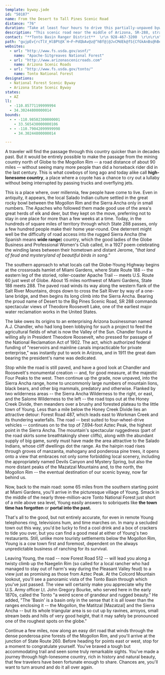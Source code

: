 ```yaml
---
template: byway.jade
id: "50187"
name: From the Desert to Tall Pines Scenic Road
distance: "76"
duration: "Take at least four hours to drive this partially-unpaved byway."
description: "This scenic road near the middle of Arizona, SR-288, straddles the Tonto and Apache-Sitgreaves National Forests in central Arizona, running north-south through the Sierra Ancha mountains from the junction with SR 260 to SR 188."
contact: "**Tonto Basin Ranger District**  \r\n 928-467-3200  \r\n\r\n"
path: "gujpEv{rcTlV_HlBPt@X`H~F~PdQbAv@z@^hBf@|@JvCMdEk@fS{CfGkAnBs@hBeApM{IfAc@~@OvF]lBYhBy@hD{CnJmLz@s@~a@uUxDsCtEyE~CoCrBe@zId@vD_@jBs@r@c@fGuFxD{Dv@g@~Ak@jN}A`GaA~AD`Gs@nCk@`CkAd@[Xe@~@q@x@iDb@i@xAgA`NoHRQ`@mABsEHy@R_Aj@kAhAoAt@k@r@WjGHhBKXKJYKaAo@qAsCgLy@{BGk@J_@P_@l@Gt@JbEhAlFAx@c@lBuBnBY`E?dBy@D_@[wAn@wDsByCUy@CwCL_BxAoJn@yBh@aAdC}ClBsB|@o@z@QpFfB^Jb@EpJaFnFaD|@_@nB_@lCEhEFdKpErBfA|Br@bBLvJgAlFXbBBvY{J~b@kM|CgAr@{@xB_EbBkCxBoCd@_AbAyCtAeI`A{BrF_HxCiFvAmBhE_ExA_AbBq@xAGnALh@RxAAfJ_DvAsAn@gA|ByE`IiGrE{Qx@sCn@kAx@mAnAkAr@[lC]d@Sh@m@n@qAjH_Xp@_BVe@x@e@|GeCxB_@pIc@nOqDbC?`NdApA^fAr@fFrDlCtEfBvBlZvVl@^rJjCnF`E`ExApBR~A_@dAmAtFeItAs@nA?bCl@hPjFlAj@j@fAvAzGh@lAjAfA|DvAp@L|CV|K^rJ`DzEj@xAIfD}@dDYvFQxAZvDvBvF~DhA`AxAxBXl@^vA~BvNKlAsE|QIjANdCElA{C~J[nB?lEHlD|Ht[b@bBrAxCtAjBbBjAlBtD~@jDnBnCNv@TtGAv@_@fCNfAT`@Zb@v@l@xBlAl@H~Ac@nA\\b@l@d@lAvC`AdAn@^t@LhBgDbRcBhHmAjBKZEvAHfBIrCOr@mA`DEr@^bBz@rBb@tABbEb@l@dALz@f@\\~@?~AKl@eDlKeCdJsDdT]xAy@rBgAjAiN`HmAlA_ElHi@nBgAjF}FzP[f@q@p@eCtAuAvAw@~AiA`H_@lAiE~H{B|Gu@|AeBhAq@VkAdAyDzG{JhKm@dA{@`CYrBSxI[fCc@dCsBlHEf@DxANl@bArB\\jABd@Q`C?~@Pj@v@~@d@~@D`@?x@e@fCAj@Jf@l@p@j@Fr@[jCyIl@iA^c@lAs@xAMjA?pATd@Vt@d@~@jA|@nCJrAG~Aw@dCUlA?~@RlB?`AMh@Wh@mCbDiArBqAfAk@x@c@fBs@`Fi@bBu@`BiCfIUxAYdFBl@Pd@rC`D^fAHj@EtASt@o@h@O|@?Z^dApGzJbCdEh@~At@tEh@dBvHnNl@jAPz@VzBCxGIjDo@`I?fAN`BXjAn@~Ax@z@tNxK|Ax@hAVvJt@lCb@|K|DnIp@lEl@l}@b]xQrC`JfDbYlJnJzBfJvC~PvEzHZfEEvEf@z@RvG`DlEvAhVzFrSpEtBl@zDhB|KvGfBr@pAjALz@Bz@KdO?x`@ItNHtAKfaBdAhBpAjAdIGrINpLH`h@O`GHrCj@jStJv@TvEv@zCr@p@x@Tp@PzARdFr@nDvDbPhAvClBlDjAxAbBfBhB|AnQtLbCtBpEdFtA`ApDdAbFF^HZRb@FrAKr@{@FcAk@mC?iAR_AP_@f@YnF}@vB?~BXb@Xn@v@fCxD`@R|@Jr@Wh@g@d@}@xBaCfD{AbCYd@Yb@k@Tq@h@sCb@yAr@aAtCqCrA{@hBk@hDy@zDe@j@YVqADuAj@sCrBqBXuARk@d@_@t@Md@Rl@Db@}@h@SvBPdCk@~@JZLlApAb@lA?d@N`@THXKn@qARSh@M`ALv@f@TDtA[v@D|CfCp@RLAjAkA`@GxA@bBj@dAC|EaAb@g@XcAOsB@uCi@qAKmCg@uBKw@?m@JwBx@{I\\s@ZSnC_@`E?vAkAr@GrFzB\\H`AEr@Qx@s@nBsDl@L~BvFNT\\PTFx@K|HmB|AExBbA|Br@bDrDzBzAzEdAbCjAbBFhAUd@[L]y@sGDeATc@~@UfC?hAmAt@]|@AbBZ`@Mn@q@f@Md@LT^b@hBRZj@^T?fAsAr@KhHxBl@\\n@r@Nr@El@n@pBNbANJ\\DTQ\\a@tAsCt@Qb@B~@X|BrAXFz@Mx@y@h@gBXi@rCcArB_CXQtAG|FnBrAB`DeAdAk@`L{HrBaAhN_FvFeAxCkAnADlGdArDAlRmEbI_Br@YfI}Ef@i@~A_DtOkb@x@uAl@o@t@g@hSmEzL{BpJeCbBKh@DdCp@bOfFbHfBzGtBnCn@|AHrGaA`CJr@LbJrFhHfFvA|@l@Lx@FpHg@nEEvEy@pI{BxB]jB?pAVbAr@nBxBlEnDr@b@vDlAbCl@nBPpINh@PxA`AfDjD~CtDrQfSzArA|@~Ar@`Dd@bAt@`ApAp@bD`@pKrBhFj@`GfApHPvEIn@Mf@StDyDh@MzAX|EjBfB~@vA`An@XrE~@tARvQ?rF`@b@I~@cAhBeAnA[jBEf@RNRHXJpCVd@TTn@Pl@AnCs@rAk@dCeB\\{@?w@QmBPeAhDuEfBiBhAy@xD}AbAo@lEuD`]}W`W}SrDgCx@_@XKhBCrHHj]~@fBTlJxDbD^dIY~AJnCj@hBLlAXx@GrBw@bAw@rBmDJ?RPBj@s@bJ?p@Jd@n@dAhChCpA~@^~@~@dAr@~Bx@dAn@XxB?NNh@pAPJd@Lt@Gd@FNPr@lCn@Z|@GdAy@dAXh@G`@D~@bAfAlFv@pAn@^pCx@p@j@v@fA`Bj@bCPbA[n@_@lA}Ad@_BNeDRKZJv@jBxA|HbBxETfCcAdI?~E[rBe@t@}@zBMvCXt@bBNn@XhB^bAxCj@`@pADhAMxCr@rAzBXRpHxBvGpAx@@~Au@N?hAr@lBlBdBGb@L~BjApEX~AfAx@z@h@Dx@\\nBdAvB~@bD`@vDdAjA@^GrAgBxAo@rBBbAZ^Bh@MlBeDz@mAr@e@xAe@rDm@lDX`KSXS\\wBVq@r@[xAG~@L|@XbAz@x@BJEHs@SqB?s@\\kAd@m@nAs@xCs@f@EhAJbD~@rF`Eh@RVBdEe@|BI`Gr@hBYtEoB`Cq@rASbCAnAWr@Q~AaApBg@fIEnFf@r@En@a@|C_EjAe@v@M`C@j@JnAr@|AlCt@l@lBv@bCp@bBlAlOzHfCf@rBpA`FxEn@ZbEl@tC|@tCp@tChClBlAnEdApHl@fEv@rCxAhEfF`DvAlEWxDxA`Ce@bEp@rBl@xBrA|FxBrD`BlDa@lGe@|APdKbCz@x@hA~AbAbAZLl@LpJv@r@K\\a@@Ue@iAyBsC[k@aEuPSsBIsBHs@xAmBh@KpAd@`CxC|ArAlClAhF`BvCpAfIzJdAJn@RlE~BbB`Ct@~@b@RvBRxAv@\\DZTn@~@bBdArGdA`IjBh@CTQfFcFlDqA~ByBXo@?q@_AeFXmC@yAkAyCOo@IcBDcBb@eCh@wBHoDMsA_CeGcCuCyB_BOSCWDQfDcEXyAPeDLYTELHVnA^~@@f@QnALNTAp@eATS^Ct@PRGJi@BoC^k@D_@Ks@Yy@NYhA@h@XlGjFfD~CxErBr@d@xB|BnAv@bA^j@?t@QtA{@x@Wt@M~BEl@M|BgDx@k@|HaAbFe@bEOl@Or@}@~A{EX_@rCmAhCs@hA_A|CqGbA}D`@m@b@Qf@Fz@rAb@|A^rBTh@vGvFvB`AhEr@j@d@h@p@xCfA`APnA?xALn@\\hAlAlBx@hADxCQvB?rDf@xBr@lFB|BKxDa@lCk@bEmC^Qt@Ef@JXPzC|D|@d@|A^rDLpG?|Fi@rJkBzJeCnDmAnHeD|EuC~BeB`AaAn@kC^mDNe@x@u@fDsBn@_AnA_CxB}ArCiC|@e@|AWt@H^f@bAtDPVbFlFx@j@r@^|ARxAYbByAn@qArB{Fx@gB`CyDpAgBnAo@|CUvC_B~SoSvFmAdEkE~EoBbA_AdAYhBDfCsAd@EX@nBx@\\d@hApDNr@W~AkCpF}@xDCx@XP|BSb@Rx@vBzAl@R^XzAT\\fC`Ah@x@Hl@n@~@^VhCz@|@~AzAjAl@x@dBx@\\Zt@rDnBdFRXfBlA^^FP?Xg@dBCl@n@tBXbB^n@`GjEHPEzDJ^bCnEd@vB\\fAZ`@h@b@bDt@tA|@lCrCzFxEfJtJfGfFj@~@bAtBr@p@|HxBbCfBpD`DlK~DfCj@lAF~BEdAIjDw@hz@oVhEaAjE]vEMhFBtNbBRNhDZ|BArAQzTaG`BY~ACn@MvEyAbEaB|FqCrAaA|@sAx@wB^_CDmBOcLl@mCjAmB~PgUfBcBp@_@|Ae@zHqAhA_@nfAsb@jPmFdNaEfKkDdIsCjHaDp@Eb@F|BjBbCjAdA?r@]^g@xEyIzCgErKcMnGaGrEgFtAcBdCoD~Tsi@rAaC`AiAlA{@fIyCrAm@zJiJtDyBzAkA|IiKbAwAlFuK`GcUrDsDn@_AnDmHpBuB~B}A`AoCLQfDj@NXRz@NxDh@dCGnDFxCd@pC^zAbDdHdAtAbB~Anm@h_@jAf@fVfGvAj@hAt@hBbB|CnDrQtRxBzAvBbAfEr@pCz@zNrJxBjArf@pUbCr@fBRdQd@dObBxAHlDB|CMnBW|VyExMyAxBDlCXnBd@bFfEjO|OpAhBh@`B^dCFbB"
websites: 
  - url: "http://www.fs.usda.gov/asnf/"
    name: "Apache-Sitgreaves National Forest"
  - url: "http://www.arizonascenicroads.com"
    name: Arizona Scenic Roads
  - url: "http://www.fs.usda.gov/tonto/"
    name: Tonto National Forest
designations: 
  - National Forest Scenic Byway
  - Arizona State Scenic Byway
states: 
  - AZ
ll: 
  - -110.85771199999994
  - 34.30244800000014
bounds: 
  - - -110.98502300000001
    - 33.565430000000106
  - - -110.79042099999998
    - 34.30244800000014

---
```


A traveler will find the passage through this country quicker than in decades past. But it would be entirely possible to make the passage from the mining country north of Globe to the Mogollon Rim -- a road distance of about 90 miles -- without seeing many more people than did a horseback rider did in the last century. This is what cowboys of long ago and today alike call **high-lonesome country**, a place where a coyote has a chance to cry out a lullaby without being interrupted by passing trucks and overflying jets.

This is a place where, over millennia, few people have come to live. Even in antiquity, it appears, the local Salado Indian culture settled in the great rocky bowl between the Mogollon Rim and the Sierra Ancha only in small numbers. The Apaches who followed them made good use of the area's great herds of elk and deer, but they kept on the move, preferring not to stay in one place for more than a few weeks at a time. Today, in the hundreds of square miles of territory through which State 288 passes, only a few hundred people make their home year-round. One deterrent might well be the difficulty of road access into the rugged Sierra Ancha (the Spanish means **wide range**) country, which the good ladies of the Globe Business and Professional Women's Club called, in a 1927 poem celebrating the winding lanes between their hometown and distant Jerome, *"that land of feud and mystery/and of beautiful birds in song."*

The southern approach to what locals call the Globe-Young Highway begins at the crossroads hamlet of Miami Gardens, where State Route 188 -- the eastern leg of the storied, roller-coaster Apache Trail -- meets U.S. Route 60 just west of Globe. About 15 miles northwest of Miami Gardens, State 188 meets 288. The paved road winds its way along the western flank of the Salt River Mountains, drops down to cross the Salt River by way of a one-lane bridge, and then begins its long climb into the Sierra Ancha. Bearing the proud name of Desert to the Big Pines Scenic Road, SR 288 commands spectacular views of Theodore Roosevelt Lake, one of the earliest major water reclamation works in the United States. 

The lake owes its origins to an enterprising Arizona businessman named A.J. Chandler, who had long been lobbying for such a project to feed the agricultural fields of what is now the Valley of the Sun. Chandler found a willing ally in President Theodore Roosevelt, who pressed for passage of the National Reclamation Act of 1902. The act, which authorized federal funding of "reservoirs and mainline canals impracticable for private enterprise," was instantly put to work in Arizona, and in 1911 the great dam bearing the president's name was dedicated.

Stop while the road is still paved, and have a good look at Chandler and Roosevelt's monumental creation -- and, for good measure, at the majestic Four Peaks to the west. Then continue up the grade, now unpaved, into the Sierra Ancha range, home to uncommonly large numbers of mountain lions, black bears, and other big mammals, predatory and otherwise. Flanked by two wilderness areas -- the Sierra Ancha Wilderness to the right, or east, and the Salome Wilderness to the left -- the road tops out at the Honey Creek Divide, then meanders over a brushy and forested plateau to the little town of Young. Less than a mile below the Honey Creek Divide lies an attractive detour: Forest Road 487, which leads east to Workman Creek and its thundering waterfalls. The road -- best suited to four-wheel-drive vehicles -- continues on to the top of 7,694-foot Aztec Peak, the highest point in the Sierra Ancha. The mountain's spectacular ruggedness (part of the road skirts some breathtakingly sheer cliffs), along with the abundant supply of big game, surely must have made the area attractive to the Salado Indians, whose cliff dwellings dot the range. As the hairpin road rises through groves of manzanita, mahogany and ponderosa pine trees, it opens onto a view that embraces not only some forbidding local scenery, including the appropriately named Devils Canyon and Mystery Spring, but also the more distant peaks of the Mazatzal Mountains and, to the north, the Mogollon Rim -- the eventual destination of our scenic byway, now far behind us.

Now, back to the main road: some 65 miles from the southern starting point at Miami Gardens, you'll arrive in the picturesque village of Young. Smack in the middle of the nearly three-million-acre Tonto National Forest just short of a mile above sea level, Young easily answers to sobriquets like **the town time has forgotten** or **portal into the past.**

That's all to the good, but not entirely accurate, for even in remote Young telephones ring, televisions hum, and time marches on. In many a secluded town out this way, you'd be lucky to find a cool drink and a box of crackers to tide you over, but you can find a good meal at either of Young's two restaurants. Still, unlike more touristy settlements below the Mogollon Rim, Young is a cow town first and foremost, dependent on the always unpredictable business of ranching for its survival.

Leaving Young, the road -- now Forest Road 512 -- will lead you along a twisty climb up the Naegelin Rim (so called for a local rancher who had managed to stay out of harm's way during the Pleasant Valley feud) to a view just as promising as those from Aztec Peak. At the Colcord Mountain lookout, you'll see a panoramic vista of the Tonto Basin through which you've just passed. The view will certainly make you appreciate why the U.S. Army officer Lt. John Gregory Bourke, who served here in the early 1870s, called the Tonto "a weird scene of grandeur and rugged beauty." He added, "The 'Basin' is a basin only in the sense that it is all lower than the ranges enclosing it -- the Mogollon, the Matitzal [Mazatzal] and the Sierra Ancha -- but its whole triangular area is so cut up by ravines, arroyos, small stream beds and hills of very good height, that it may safely be pronounced one of the roughest spots on the globe."

Continue a few miles, now along an easy dirt road that winds through the dense ponderosa pine forests of the Mogollon Rim, and you'll arrive at the junction of State Route 260. Before heading for points east or west, stop for a moment to congratulate yourself. You've braved a tough but accommodating trail and seen some truly remarkable sights. You've made a journey through high-lonesome country, rich in history and natural beauty, that few travelers have been fortunate enough to share. Chances are, you'll want to turn around and do it all over again.